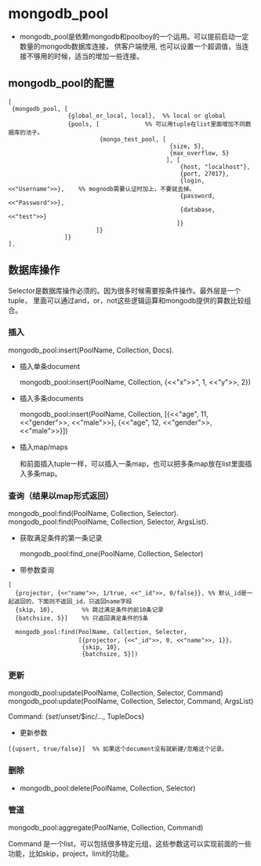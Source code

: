 # mongodb_pool
- mongodb_pool是依赖mongodb和poolboy的一个运用。可以提前启动一定数量的mongodb数据库连接，
供客户端使用, 也可以设置一个超调值，当连接不够用的时候，适当的增加一些连接。

## mongodb_pool的配置
````````````````````
[
 {mongodb_pool, [
                 {global_or_local, local},  %% local or global
                 {pools, [             %% 可以用tuple在list里面增加不同数据库的池子。
                          {mongo_test_pool, [
                                              {size, 5},
                                              {max_overflow, 5}
                                             ], [
                                                 {host, "localhost"},
                                                 {port, 27017},
                                                 {login, <<"Username">>},    %% mognodb需要认证时加上，不要就去掉。
                                                 {password, <<"Password">>},
                                                 {database, <<"test">>}
                                                ]}
                         ]}
                ]}
].

````````````````````
## 数据库操作
Selector是数据库操作必须的。因为很多时候需要按条件操作。最外层是一个tuple， 里面可以通过and，or，not这些逻辑运算和mongodb提供的算数比较组合。

### 插入
mongodb_pool:insert(PoolName, Collection, Docs).

- 插入单条document

  mongodb_pool:insert(PoolName, Collection, {<<"x">>", 1, <<"y">>, 2})
  
- 插入多条documents

  mongodb_pool:insert(PoolName, Collection, [{<<"age", 11, <<"gender">>, <<"male">>}, {<<"age", 12, <<"gender">>, <<"male">>}])

- 插入map/maps
  
  和前面插入tuple一样，可以插入一条map，也可以把多条map放在list里面插入多条map。
  
### 查询（结果以map形式返回）
mongodb_pool:find(PoolName, Collection, Selector).
mongodb_pool:find(PoolName, Collection, Selector, ArgsList).

- 获取满足条件的第一条记录

  mongodb_pool:find_one(PoolName, Collection, Selector)

- 带参数查询
````````````
[
  {projector, {<<"name">>, 1/true, <<"_id">>, 0/false}}, %% 默认_id是一起返回的，下面则不返回_id，只返回name字段
  {skip, 10},        %% 跳过满足条件的前10条记录
  {batchsize, 5}]    %% 只返回满足条件的5条
````````````
````````````
  mongodb_pool:find(PoolName, Collection, Selector, 
                    [{projector, {<<"_id">>, 0, <<"name">>, 1}}，
  	                 {skip, 10},
                     {batchsize, 5}])
````````````
### 更新
mongodb_pool:update(PoolName, Collection, Selector, Command)
mongodb_pool:update(PoolName, Collection, Selector, Command, ArgsList)

Command:  {$set/$unset/$inc/..., TupleDocs}

- 更新参数

`````````
[{upsert, true/false}]  %% 如果这个document没有就新建/忽略这个记录。
`````````

### 删除
- mongodb_pool:delete(PoolName, Collection, Selector)

### 管道
mongodb_pool:aggregate(PoolName, Collection, Command)

Command 是一个list，可以包括很多特定元组，这些参数这可以实现前面的一些功能，比如skip，project，limit的功能。